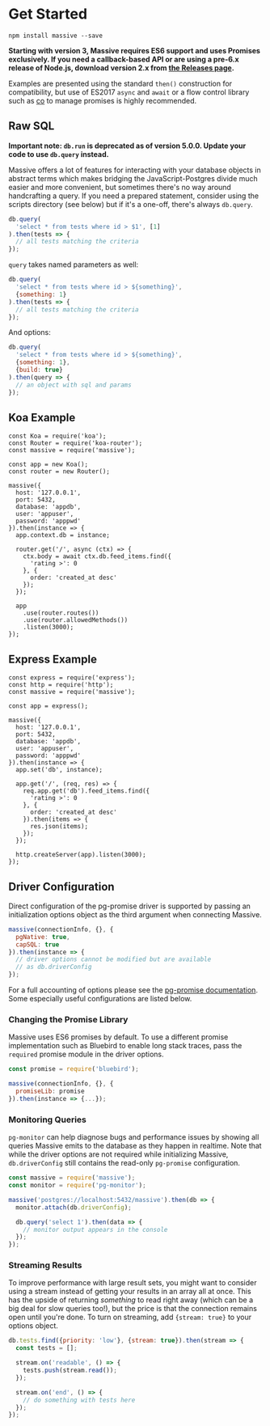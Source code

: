 # Get Started

```
npm install massive --save
```

**Starting with version 3, Massive requires ES6 support and uses Promises exclusively. If you need a callback-based API or are using a pre-6.x release of Node.js, download version 2.x from [the Releases page](https://github.com/dmfay/massive-js/releases).**

Examples are presented using the standard `then()` construction for compatibility, but use of ES2017 `async` and `await` or a flow control library such as [co](https://github.com/tj/co) to manage promises is highly recommended.

## Raw SQL

**Important note: `db.run` is deprecated as of version 5.0.0. Update your code to use `db.query` instead.**

Massive offers a lot of features for interacting with your database objects in abstract terms which makes bridging the JavaScript-Postgres divide much easier and more convenient, but sometimes there's no way around handcrafting a query. If you need a prepared statement, consider using the scripts directory (see below) but if it's a one-off, there's always `db.query`.

```javascript
db.query(
  'select * from tests where id > $1', [1]
).then(tests => {
  // all tests matching the criteria
});
```

`query` takes named parameters as well:

```javascript
db.query(
  'select * from tests where id > ${something}',
  {something: 1}
).then(tests => {
  // all tests matching the criteria
});
```

And options:

```javascript
db.query(
  'select * from tests where id > ${something}',
  {something: 1},
  {build: true}
).then(query => {
  // an object with sql and params
});
```

## Koa Example

```
const Koa = require('koa');
const Router = require('koa-router');
const massive = require('massive');

const app = new Koa();
const router = new Router();

massive({
  host: '127.0.0.1',
  port: 5432,
  database: 'appdb',
  user: 'appuser',
  password: 'apppwd'
}).then(instance => {
  app.context.db = instance;

  router.get('/', async (ctx) => {
    ctx.body = await ctx.db.feed_items.find({
      'rating >': 0
    }, {
      order: 'created_at desc'
    });
  });

  app
    .use(router.routes())
    .use(router.allowedMethods())
    .listen(3000);
});
```

## Express Example

```
const express = require('express');
const http = require('http');
const massive = require('massive');

const app = express();

massive({
  host: '127.0.0.1',
  port: 5432,
  database: 'appdb',
  user: 'appuser',
  password: 'apppwd'
}).then(instance => {
  app.set('db', instance);

  app.get('/', (req, res) => {
    req.app.get('db').feed_items.find({
      'rating >': 0
    }, {
      order: 'created_at desc'
    }).then(items => {
      res.json(items);
    });
  });

  http.createServer(app).listen(3000);
});
```

## Driver Configuration

Direct configuration of the pg-promise driver is supported by passing an initialization options object as the third argument when connecting Massive.

```javascript
massive(connectionInfo, {}, {
  pgNative: true,
  capSQL: true
}).then(instance => {
  // driver options cannot be modified but are available
  // as db.driverConfig
});
```

For a full accounting of options please see the [pg-promise documentation](https://github.com/vitaly-t/pg-promise#initialization-options). Some especially useful configurations are listed below.

### Changing the Promise Library

Massive uses ES6 promises by default. To use a different promise implementation such as Bluebird to enable long stack traces, pass the `required` promise module in the driver options.

```javascript
const promise = require('bluebird');

massive(connectionInfo, {}, {
  promiseLib: promise
}).then(instance => {...});
```

### Monitoring Queries

`pg-monitor` can help diagnose bugs and performance issues by showing all queries Massive emits to the database as they happen in realtime. Note that while the driver options are not required while initializing Massive, `db.driverConfig` still contains the read-only `pg-promise` configuration.

```javascript
const massive = require('massive');
const monitor = require('pg-monitor');

massive('postgres://localhost:5432/massive').then(db => {
  monitor.attach(db.driverConfig);

  db.query('select 1').then(data => {
    // monitor output appears in the console
  });
});
```

### Streaming Results

To improve performance with large result sets, you might want to consider using a stream instead of getting your results in an array all at once. This has the upside of returning _something_ to read right away (which can be a big deal for slow queries too!), but the price is that the connection remains open until you're done. To turn on streaming, add `{stream: true}` to your options object.

```javascript
db.tests.find({priority: 'low'}, {stream: true}).then(stream => {
  const tests = [];

  stream.on('readable', () => {
    tests.push(stream.read());
  });

  stream.on('end', () => {
    // do something with tests here
  });
});
```
